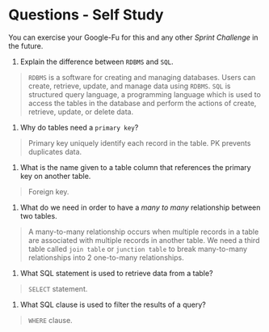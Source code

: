 # Questions - Self Study

You can exercise your Google-Fu for this and any other _Sprint Challenge_ in the future.

1.  Explain the difference between `RDBMS` and `SQL`.
> `RDBMS` is a software for creating and managing databases. Users can create, retrieve, update, and manage data using `RDBMS`.
> `SQL` is structured query language, a programming language which is used to access the tables in the database and perform the actions of create, retrieve, update, or delete data.

1.  Why do tables need a `primary key`?
> Primary key uniquely identify each record in the table. PK prevents duplicates data.

1.  What is the name given to a table column that references the primary key
    on another table.
> Foreign key.

1.  What do we need in order to have a _many to many_ relationship between two
    tables.
> A many-to-many relationship occurs when multiple records in a table are associated with multiple records in another table. 
> We need a third table called `join table` or `junction table` to break many-to-many relationships into 2 one-to-many relationships.

1.  What SQL statement is used to retrieve data from a table?
> `SELECT` statement.

1.  What SQL clause is used to filter the results of a query?
> `WHERE` clause.